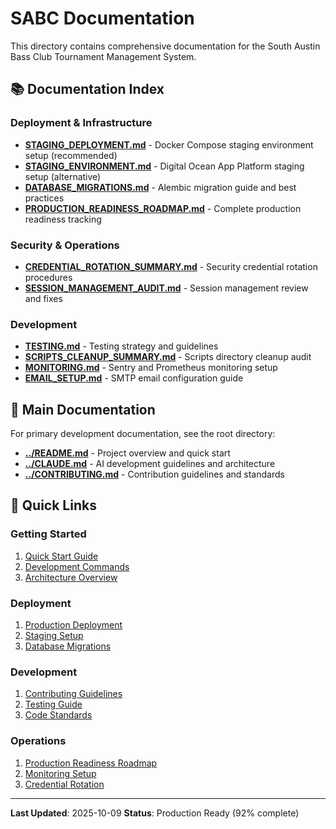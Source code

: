 # SABC Documentation

This directory contains comprehensive documentation for the South Austin Bass Club Tournament Management System.

## 📚 Documentation Index

### Deployment & Infrastructure

- **[STAGING_DEPLOYMENT.md](STAGING_DEPLOYMENT.md)** - Docker Compose staging environment setup (recommended)
- **[STAGING_ENVIRONMENT.md](STAGING_ENVIRONMENT.md)** - Digital Ocean App Platform staging setup (alternative)
- **[DATABASE_MIGRATIONS.md](DATABASE_MIGRATIONS.md)** - Alembic migration guide and best practices
- **[PRODUCTION_READINESS_ROADMAP.md](PRODUCTION_READINESS_ROADMAP.md)** - Complete production readiness tracking

### Security & Operations

- **[CREDENTIAL_ROTATION_SUMMARY.md](CREDENTIAL_ROTATION_SUMMARY.md)** - Security credential rotation procedures
- **[SESSION_MANAGEMENT_AUDIT.md](SESSION_MANAGEMENT_AUDIT.md)** - Session management review and fixes

### Development

- **[TESTING.md](TESTING.md)** - Testing strategy and guidelines
- **[SCRIPTS_CLEANUP_SUMMARY.md](SCRIPTS_CLEANUP_SUMMARY.md)** - Scripts directory cleanup audit
- **[MONITORING.md](MONITORING.md)** - Sentry and Prometheus monitoring setup
- **[EMAIL_SETUP.md](EMAIL_SETUP.md)** - SMTP email configuration guide

## 🔗 Main Documentation

For primary development documentation, see the root directory:

- **[../README.md](../README.md)** - Project overview and quick start
- **[../CLAUDE.md](../CLAUDE.md)** - AI development guidelines and architecture
- **[../CONTRIBUTING.md](../CONTRIBUTING.md)** - Contribution guidelines and standards

## 📖 Quick Links

### Getting Started
1. [Quick Start Guide](../README.md#-quick-start)
2. [Development Commands](../README.md#-development-commands)
3. [Architecture Overview](../README.md#-architecture)

### Deployment
1. [Production Deployment](../README.md#-deployment)
2. [Staging Setup](STAGING_DEPLOYMENT.md)
3. [Database Migrations](DATABASE_MIGRATIONS.md)

### Development
1. [Contributing Guidelines](../CONTRIBUTING.md)
2. [Testing Guide](TESTING.md)
3. [Code Standards](../CLAUDE.md#critical-development-rules)

### Operations
1. [Production Readiness Roadmap](PRODUCTION_READINESS_ROADMAP.md)
2. [Monitoring Setup](MONITORING.md)
3. [Credential Rotation](CREDENTIAL_ROTATION_SUMMARY.md)

---

**Last Updated**: 2025-10-09
**Status**: Production Ready (92% complete)
